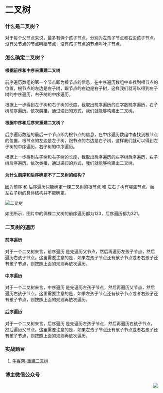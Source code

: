 
# 二叉树

### 什么是二叉树？


对于每个父节点来说，最多有俩个孩子节点，分别为左孩子节点和右边孩子节点。没有父节点的节点叫跟节点，没有孩子节点的节点叫叶子节点。


### 怎么确定二叉树？


#### 根据前序和中序来重建二叉树


前序遍历数组的第一个节点即为根节点的信息，在中序遍历数组中查找到根节点的位置，根节点的左边是左子树，跟节点的右边是右子树，这样我们就可以得到左子树的中序遍历，右子树的中序遍历。


根据上一步得到左子树和右子树的长度，截取出前序遍历的左字数前序遍历，右子树前序遍历。依次类推，通过递归的方式，我们就能够构建出二叉树。


#### 根据中序和后序来重建二叉树？


后序遍历数组的最后一个节点即为根节点的信息，在中序遍历数组中查找到根节点的位置，根节点的左边是左子树，跟节点的右边是右子树，这样我们就可以得到左子树的中序遍历，右子树的中序遍历。


根据上一步得到左子树和右子树的长度，截取出后序遍历的左字树后序遍历，右子树后序遍历。依次类推，通过递归的方式，我们就能够构建出二叉树。


#### 为什么前序和后序确定不了二叉树的结构？


因为前序 和 后序遍历只能确定一棵二叉树的根节点 和 左右子树有哪些节点，而左右子树的具体结构并不能确定。


![二叉树](https://gitee.com/chenhaogit/blogimages/raw/master/xsj/1595864039386.png)


如图所示，图片中的俩棵二叉树的前序遍历都为123，后序遍历都为321。


### 二叉树的遍历


#### 前序遍历


对于一个二叉树来言，前序遍历 是先遍历父节点，然后再遍历左孩子节点，然后遍历右孩子节点。这里需要注意的是，如果左孩子节点还有孩子节点或者右孩子还有孩子节点，则按照上面的规则再依次遍历。


#### 中序遍历


对于一个二叉树来言，中序遍历 是先遍历左孩子节点，然后再遍历父节点，然后遍历右孩子节点。这里需要注意的是，如果左孩子节点还有孩子节点或者右孩子还有孩子节点，则按照上面的规则再依次遍历。

#### 后序遍历


对于一个二叉树来言，后序遍历 是先遍历左孩子节点，然后再遍历右孩子节点，然后遍历父节点。这里需要注意的是，如果左孩子节点还有孩子节点或者右孩子还有孩子节点，则按照上面的规则再依次遍历。

### 实战题目


1. [牛客网-重建二叉树](https://www.nowcoder.com/practice/8a19cbe657394eeaac2f6ea9b0f6fcf6?tpId=13&&tqId=11157&rp=1&ru=/ta/coding-interviews&qru=/ta/coding-interviews/question-ranking)








### 博主微信公众号

<img src="https://gitee.com/chenhaogit/blogimages/raw/master/xsj/wzgzh-8cm.jpg" style="float:right"/>